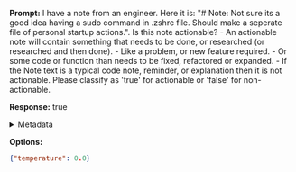 **Prompt:**
I have a note from an engineer. Here it is: "# Note: Not sure its a good idea having a sudo command in .zshrc file. Should make a seperate file of personal startup actions.". Is this note actionable? \- An actionable note will contain something that needs to be done, or researched (or researched and then done). \- Like a problem, or new feature required. \- Or some code or function than needs to be fixed, refactored or expanded. \- If the Note text is a typical code note, reminder, or explanation then it is not actionable.
Please classify as 'true' for actionable or 'false' for non-actionable.


**Response:**
true

<details><summary>Metadata</summary>

- Duration: 623 ms
- Datetime: 2023-08-23T17:27:18.722905
- Model: gpt-3.5-turbo-0613

</details>

**Options:**
```json
{"temperature": 0.0}
```

